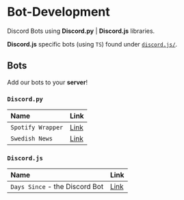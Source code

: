 # Bot-Development

Discord Bots using __Discord.py__ | __Discord.js__ libraries.

__Discord.js__ specific bots (using `TS`) found under [`discord.js/`](https://github.com/michalspano/discord-bot-development/tree/main/discord.js).

## Bots

Add our bots to your __server__! 

### `Discord.py`

| Name              | Link         |
| :---------------- |  :---------- |
| `Spotify Wrapper` |  [Link][ID1] |
| `Swedish News`    |  [Link][ID2] |

### `Discord.js`

| Name                              | Link         |
| :-------------------------------- |  :---------- |
| `Days Since` - the Discord Bot    |  [Link][ID3] |

<!-- LINKS AND REFS -->

[ID1]: https://discord.com/api/oauth2/authorize?client_id=857625724894707732&permissions=2148005952&scope=bot
[ID2]: https://discord.com/api/oauth2/authorize?client_id=870356613498818560&permissions=259846043712&scope=bot
[ID3]: https://discord.com/api/oauth2/authorize?client_id=990906101644005426&permissions=51264&scope=bot
